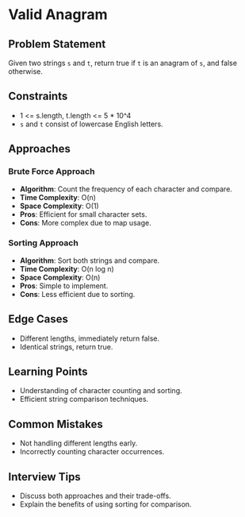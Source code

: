 # Valid Anagram

## Problem Statement
Given two strings `s` and `t`, return true if `t` is an anagram of `s`, and false otherwise.

## Constraints
- 1 <= s.length, t.length <= 5 * 10^4
- `s` and `t` consist of lowercase English letters.

## Approaches

### Brute Force Approach
- **Algorithm**: Count the frequency of each character and compare.
- **Time Complexity**: O(n)
- **Space Complexity**: O(1)
- **Pros**: Efficient for small character sets.
- **Cons**: More complex due to map usage.

### Sorting Approach
- **Algorithm**: Sort both strings and compare.
- **Time Complexity**: O(n log n)
- **Space Complexity**: O(n)
- **Pros**: Simple to implement.
- **Cons**: Less efficient due to sorting.

## Edge Cases
- Different lengths, immediately return false.
- Identical strings, return true.

## Learning Points
- Understanding of character counting and sorting.
- Efficient string comparison techniques.

## Common Mistakes
- Not handling different lengths early.
- Incorrectly counting character occurrences.

## Interview Tips
- Discuss both approaches and their trade-offs.
- Explain the benefits of using sorting for comparison. 